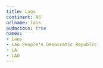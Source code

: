 ```yaml
---
title: Laos
continent: AS
urlname: laos
audacious: true
names:
- Laos
- Lao People's Democratic Republic
- LA
- LAO
---
```


